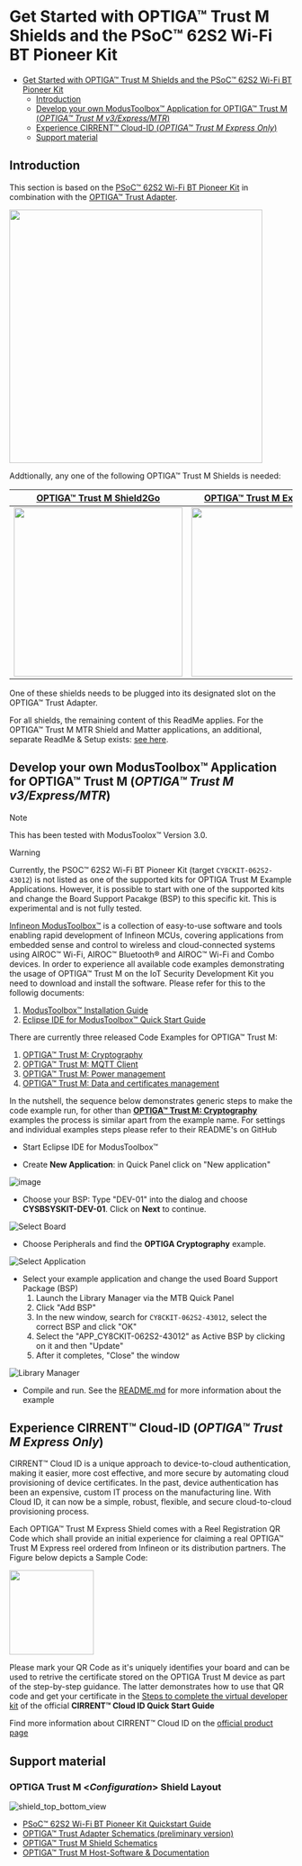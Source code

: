 # Get Started with OPTIGA™ Trust M Shields and the PSoC&trade; 62S2 Wi-Fi BT Pioneer Kit

- [Get Started with OPTIGA™ Trust M Shields and the PSoC™ 62S2 Wi-Fi BT Pioneer Kit](#get-started-with-optiga-trust-m-shields-and-the-psoc-62s2-wi-fi-bt-pioneer-kit)
  - [Introduction](#introduction)
  - [Develop your own ModusToolbox™ Application for OPTIGA™ Trust M (*OPTIGA™ Trust M v3/Express/MTR*)](#develop-your-own-modustoolbox-application-for-optiga-trust-m-optiga-trust-m-v3expressmtr)
  - [Experience CIRRENT™ Cloud-ID (*OPTIGA™ Trust M Express Only*)](#experience-cirrent-cloud-id-optiga-trust-m-express-only)
  - [Support material](#support-material)


## Introduction

This section is based on the [PSoC&trade; 62S2 Wi-Fi BT Pioneer Kit](https://www.infineon.com/cms/en/product/evaluation-boards/cy8ckit-062s2-43012/) in combination with the [OPTIGA&trade; Trust Adapter](https://www.infineon.com/cms/en/product/evaluation-boards/optiga-trust-adapter/).

<img src="../assets/psoc62_matter_kit.png" width="450">

Addtionally, any one of the following OPTIGA&trade; Trust M Shields is needed:

|                                                  [OPTIGA&trade; Trust M Shield2Go](https://www.infineon.com/cms/en/product/evaluation-boards/s2go-security-optiga-m/)                                                   |                                          [OPTIGA&trade; Trust M Express Shield](https://www.infineon.com/optiga-trust-m-express-shield)                                           | [OPTIGA&trade; Trust M MTR Shield](https://www.infineon.com/optiga-trust-m-mtr-shield) |
| :-------------------------------------------------------------------------------------------------------------------------------------------------------------------------: | :------------------------------------------------------------------------------------------------------------------------------------------------------------------------------: | :--------------------------------------------------------------------------------------------------------------------------: |
| <a href="#develop-your-own-modustoolbox™-application-for-optiga™-trust-m-optiga™-trust-m-v3expressmtr"><img src="../assets/S2Go.png" height="300"></a> | <a href="#develop-your-own-modustoolbox™-application-for-optiga™-trust-m-optiga™-trust-m-v3expressmtr"><img src="../assets/Optiga_Trust_M_Express-Front.png" width="300"></a> |      <a href="matter/README.md"><img src="../assets/Optiga_Trust_M_Matter-Front.png" width="300"></a>       |

One of these shields needs to be plugged into its designated slot on the OPTIGA&trade; Trust Adapter.

For all shields, the remaining content of this ReadMe applies. 
For the OPTIGA&trade; Trust M MTR Shield and Matter applications, an additional, separate ReadMe & Setup exists: [see here](matter/README.md).

## Develop your own ModusToolbox™ Application for OPTIGA™ Trust M (*OPTIGA™ Trust M v3/Express/MTR*)

> [!NOTE]
> This has been tested with ModusToolox™ Version 3.0.

> [!WARNING]
> Currently, the PSOC™ 62S2 Wi-Fi BT Pioneer Kit (target `CY8CKIT-062S2-43012`) is not listed as one of the supported kits for OPTIGA Trust M Example Applications.
> However, it is possible to start with one of the supported kits and change the Board Support Pacakge (BSP) to this specific kit. This is experimental and is not fully tested.

[Infineon ModusToolbox™](https://www.infineon.com/cms/en/design-support/tools/sdk/modustoolbox-software/) is a collection of easy-to-use software and tools enabling rapid development of Infineon MCUs, covering applications from embedded sense and control to wireless and cloud-connected systems using AIROC™ Wi-Fi, AIROC™ Bluetooth® and AIROC™ Wi-Fi and Combo devices.
In order to experience all available code examples demonstrating the usage of OPTIGA™ Trust M on the IoT Security Development Kit you need to download and install the software. Please refer for this to the followig documents:

1. [ModusToolbox™ Installation Guide](https://www.infineon.com/cms/en/design-support/tools/sdk/modustoolbox-software/#!?fileId=8ac78c8c7d718a49017d99a20342316d)
2. [Eclipse IDE for ModusToolbox™ Quick Start Guide](https://www.infineon.com/cms/en/design-support/tools/sdk/modustoolbox-software/#!?fileId=8ac78c8c7d718a49017d99a11923313b)

There are currently three released Code Examples for OPTIGA™ Trust M:

1. [OPTIGA™ Trust M: Cryptography](https://github.com/Infineon/mtb-example-optiga-crypto)
2. [OPTIGA™ Trust M: MQTT Client](https://github.com/Infineon/mtb-example-optiga-mqtt-client)
3. [OPTIGA™ Trust M: Power management](https://github.com/Infineon/mtb-example-optiga-power-management)
4. [OPTIGA™ Trust M: Data and certificates management](https://github.com/Infineon/mtb-example-optiga-data-management)

In the nutshell, the sequence below demonstrates generic steps to make the code example run, for other than **[OPTIGA™ Trust M: Cryptography](https://github.com/Infineon/mtb-example-optiga-crypto)** examples the process is similar apart from the example name. For settings and individual examples steps please refer to their README's on GitHub

* Start Eclipse IDE for ModusToolbox™

* Create **New Application**: in Quick Panel click on "New application"

![image](https://user-images.githubusercontent.com/39588888/154308211-ab27a95e-35c2-4350-ac98-41d4472b4d11.png)

* Choose your BSP:
Type "DEV-01" into the dialog and choose **CYSBSYSKIT-DEV-01**.
Click on **Next** to continue.

![Select Board](../assets/mtb_project_creator_1.png)

* Choose Peripherals and find the **OPTIGA Cryptography** example.

![Select Application](../assets/mtb_project_creator_2.png)

* Select your example application and change the used Board Support Package (BSP)
  1. Launch the Library Manager via the MTB Quick Panel
  2. Click "Add BSP"
  3. In the new window, search for `CY8CKIT-062S2-43012`, select the correct BSP and click "OK"
  4. Select the "APP_CY8CKIT-062S2-43012" as Active BSP by clicking on it and then "Update"
  5. After it completes, "Close" the window

![Library Manager](../assets/mtb_library_manager.png)

* Compile and run. See the [README.md](https://github.com/Infineon/mtb-example-optiga-crypto/blob/master/README.md) for more information about the example

## Experience CIRRENT&trade; Cloud-ID (*OPTIGA™ Trust M Express Only*)

CIRRENT™ Cloud ID is a unique  approach to device-to-cloud authentication, making it easier, more cost effective, and more secure by automating cloud provisioning of device certificates.  In the past, device authentication has been an expensive, custom IT process on the manufacturing line. With Cloud ID, it can now be a simple, robust, flexible, and secure cloud-to-cloud provisioning process.

Each OPTIGA™ Trust M Express Shield comes with a Reel Registration QR Code which shall provide an initial experience for claiming a real OPTIGA™ Trust M Express reel ordered from Infineon or its distribution partners. The Figure below depicts a Sample Code:

<img src="../assets/express_code.png" height="150"></a>

Please mark your QR Code as it's uniquely identifies your board and can be used to retrive the certificate stored on the OPTIGA Trust M device as part of the step-by-step guidance. The latter demonstrates how to use that QR code and get your certificate in the [Steps to complete the virtual developer kit](https://documentation.infineon.com/cirrent/docs/cid/quick-start-cloud-id-virtual-dev-kit#steps-to-complete-the-virtual-developer-kit) of the official **CIRRENT™ Cloud ID Quick Start Guide**

Find more information about CIRRENT™ Cloud ID on the [official product page](https://www.infineon.com/cms/en/design-support/service/cloud/cirrent-cloud-id/)

## Support material

### OPTIGA Trust M \<*Configuration*\> Shield Layout

![shield_top_bottom_view](../assets/optiga_trust_m_shield_layout.png)

* [PSoC&trade; 62S2 Wi-Fi BT Pioneer Kit Quickstart Guide](https://www.infineon.com/dgdl/Infineon-CY8CKIT-062S2-43012_PSoC_62S2_Wi-Fi_BT_Pioneer_Kit_Quick_Start_Guide-UserManual-v01_00-EN.pdf?fileId=8ac78c8c7d0d8da4017d0f01cf1d192c)
* [OPTIGA&trade; Trust Adapter Schematics (preliminary version)](../assets/IFXCSS-0058_OPTIGA_Trust-Adapter_1v1_SCH.PDF)
* [OPTIGA&trade; Trust M Shield Schematics](../assets/optiga_trust_m_shield_schematics.pdf)
* [OPTIGA&trade; Trust M Host-Software & Documentation](https://www.github.com/Infineon/optiga-trust-m)
